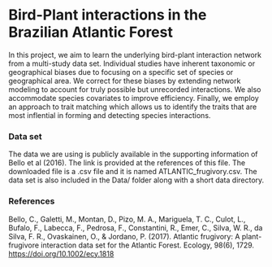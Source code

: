 # Bird-Plant interactions in the Brazilian Atlantic Forest

In this project, we aim to learn the underlying bird-plant interaction network from a multi-study
data set. Individual studies have inherent taxonomic or geographical biases due to focusing
on a specific set of species or geographical area. We correct for these biases by extending network
modeling to account for truly possible but unrecorded interactions. We also accommodate species
covariates to improve efficiency. Finally, we employ an approach to trait matching which allows us
to identify the traits that are most inflential in forming and detecting species interactions.

### Data set

The data we are using is publicly available in the supporting information of Bello et al (2016).
The link is provided at the references of this file. The downloaded file is a .csv file and it is
named ATLANTIC_frugivory.csv. The data set is also included in the Data/ folder along with a short
data directory.




### References

Bello, C., Galetti, M., Montan, D., Pizo, M. A., Mariguela, T. C., Culot, L.,
Bufalo, F., Labecca, F., Pedrosa, F., Constantini, R., Emer, C., Silva, W.
R., da Silva, F. R., Ovaskainen, O., & Jordano, P. (2017). Atlantic frugivory:
A plant-frugivore interaction data set for the Atlantic Forest.
Ecology, 98(6), 1729. https://doi.org/10.1002/ecy.1818

